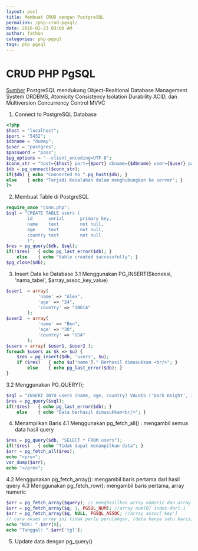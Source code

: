 ```yaml
---
layout: post
title: Membuat CRUD dengan PostgreSQL
permalink: /php-crud-pgsql/
date: 2016-02-23 03:00 AM
author: fathon
categories: php-pgsql
tags: php pgsql
---
```


# CRUD PHP PgSQL
[Sumber](http://www.idiotinside.com/2015/07/25/postgres-crud-operations-in-php/)
PostgreSQL mendukung Object-Realtional Database Management System ORDBMS, 
Atomicity Consistency Isolation Durability ACID, dan 
Multiversion Concurrency Control MVVC 

1. Connect to PostgreSQL Database

```php
<?php
$host = "localhost";
$port = "5432";
$dbname = "dummy";
$user = "postgres";
$password = "pass";
$pg_options = "--client_encoding=UTF-8";
$conn_str = "host={$host} port={$port} dbname={$dbname} user={$user} password={$password}";
$db = pg_connect($conn_str);
if($db)	{ echo "Connected to ".pg_host($db); }
else	{ echo "Terjadi Kesalahan dalam menghubungkan ke server"; }
?>
```
2. Membuat Table di PostgreSQL

```php
require_once "conn.php";
$sql = "CREATE TABLE users (
		id		serial 		primary key,
		name	text		not null,
		age		text		not null,
		country	text		not null
		)";
$res = pg_query($db, $sql);
if(!$res)	{ echo pg_last_error($db); }
	else	{ echo "table created successfully"; }
$pg_close($db);
```
3. Insert Data ke Database
3.1 Menggunakan PG_INSERT($koneksi, 'nama_tabel', $array_assoc_key_value)

```php
$user1 	= array(
			'name' => "Alex",
			'age' => "24",
			'country' => "INDIA"
		);
$user2 	= array(
			'name' => "Ben",
			'age' => "30",
			'country' => "USA"
		);
$users = array( $user1, $user2 );
foreach $users as $k => $u) {
	$res = pg_insert($db, 'users', $u);
	if ($res)	{ echo $u['name']." Berhasil dimasukkan <br/>"; }
		else	{ echo pg_last_error($db); }
}
```
3.2 Menggunakan PG_QUERY();

```php
$sql = "INSERT INTO users (name, age, country) VALUES ('Dark Knight', 31, 'Gotham')";
$res = pg_query($sql);
if(!$res)	{ echo pg_last_error($db); }
	else	{ echo "Data berhasil dimasukkan<br/>"; }
```
4. Menampilkan Baris
4.1 Menggunakan pg_fetch_all() : mengambil semua data hasil query

```php
$res = pg_query($db, "SELECT * FROM users");
if(!$res)	{ echo "Tidak dapat menampilkan data"; }
$arr = pg_fetch_all($res);
echo "<pre>";
var_dump($arr);
echo "</pre>";
```
4.2 Menggunakan pg_fetch_array(): mengambil baris pertama dari hasil query
4.3 Menggunakan pg_fetch_row(): mengambil baris pertama, array numeric

```php
$arr = pg_fetch_array($query); // menghasilkan array numeric dan array assoc
$arr = pg_fetch_array($q, 1, PGSQL_NUM); //array num[0] index-dari-1
$arr = pg_fetch_array($q, NULL, PGSQL_ASSOC; //array assoc['key']
// cara akses array ini tidak perlu perulangan, (data hanya satu baris)
echo "NIK: ".$arr[0];
echo "Tanggal: ".$arr['tgl'];
```
5. Update data dengan pg_query()
```php
```